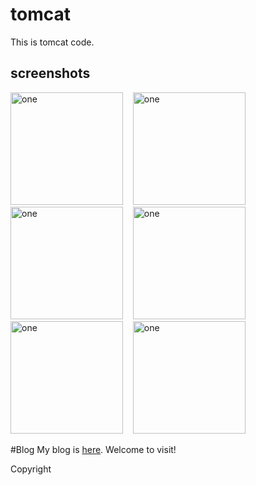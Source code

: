 # tomcat
This is tomcat code.

screenshots
-----------------------
<img alt="one" src="https://raw.github.com/charsdavy/tomcat/master/screenshots/tomcat.jpg" width="180">
&nbsp;&nbsp;
<img alt="one" src="https://raw.github.com/charsdavy/tomcat/master/screenshots/tomcat2.jpg" width="180">
&nbsp;&nbsp;
<img alt="one" src="https://raw.github.com/charsdavy/tomcat/master/screenshots/tomcat3.jpg" width="180">
&nbsp;&nbsp;
<img alt="one" src="https://raw.github.com/charsdavy/tomcat/master/screenshots/tomcat4.jpg" width="180">
&nbsp;&nbsp;
<img alt="one" src="https://raw.github.com/charsdavy/tomcat/master/screenshots/tomcat5.jpg" width="180">
&nbsp;&nbsp;
<img alt="one" src="https://raw.github.com/charsdavy/tomcat/master/screenshots/tomcat6.jpg" width="180">
&nbsp;&nbsp;

#Blog
My blog is [here](http://www.cnblogs.com/chars). Welcome to visit!

Copyright
